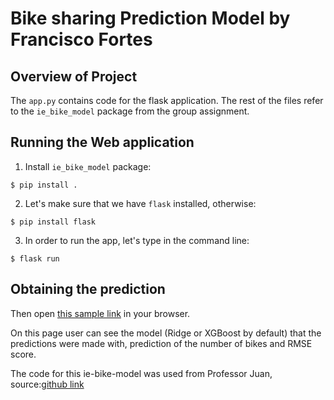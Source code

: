 # Bike sharing Prediction Model by Francisco Fortes

## Overview of Project

The `app.py` contains code for the flask application. The rest of the files refer to the `ie_bike_model` package from the group assignment.

## Running the Web application

1. Install  `ie_bike_model` package:  

```
$ pip install .
```
2. Let's make sure that we have  `flask` installed, otherwise:
```
$ pip install flask
```

3. In order to run the app, let's type in the command line:

```
$ flask run
```

## Obtaining the prediction

Then open [this sample link](http://127.0.0.1:5000/predict?date=2012-01-01T00:00:00&weathersit=1&temperature_C=9.84&feeling_temperature_C=14.395&humidity=81.0&windspeed=0)
in your browser.

On this page user can see the model (Ridge or XGBoost by default) that the predictions were made with, prediction of the number of bikes and RMSE score.

The code for this ie-bike-model was used from Professor Juan, source:[github link](https://github.com/IE-Advanced-Python/ie-bike-sharing-model-lib-ref)
